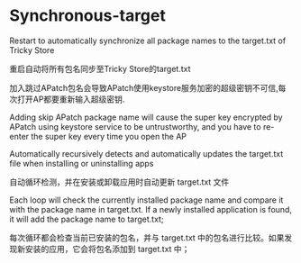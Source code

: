 # Synchronous-target
Restart to automatically synchronize all package names to the target.txt of Tricky Store

重启自动将所有包名同步至Tricky Store的target.txt

加入跳过APatch包名会导致APatch使用keystore服务加密的超级密钥不可信,每次打开AP都要重新输入超级密钥.

Adding skip APatch package name will cause the super key encrypted by APatch using keystore service to be untrustworthy, and you have to re-enter the super key every time you open the AP

Automatically recursively detects and automatically updates the target.txt file when installing or uninstalling apps

自动循环检测，并在安装或卸载应用时自动更新 target.txt 文件

Each loop will check the currently installed package name and compare it with the package name in target.txt. If a newly installed application is found, it will add the package name to target.txt;

每次循环都会检查当前已安装的包名，并与 target.txt 中的包名进行比较。如果发现新安装的应用，它会将包名添加到 target.txt 中；
